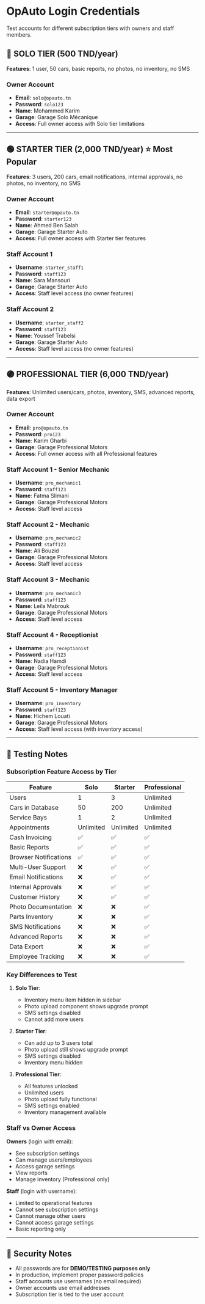 # OpAuto Login Credentials

Test accounts for different subscription tiers with owners and staff members.

## 🔵 SOLO TIER (500 TND/year)
**Features**: 1 user, 50 cars, basic reports, no photos, no inventory, no SMS

### Owner Account
- **Email**: `solo@opauto.tn`
- **Password**: `solo123`
- **Name**: Mohammed Karim
- **Garage**: Garage Solo Mécanique
- **Access**: Full owner access with Solo tier limitations

---

## 🟢 STARTER TIER (2,000 TND/year) ⭐ Most Popular
**Features**: 3 users, 200 cars, email notifications, internal approvals, no photos, no inventory, no SMS

### Owner Account
- **Email**: `starter@opauto.tn`
- **Password**: `starter123`
- **Name**: Ahmed Ben Salah
- **Garage**: Garage Starter Auto
- **Access**: Full owner access with Starter tier features

### Staff Account 1
- **Username**: `starter_staff1`
- **Password**: `staff123`
- **Name**: Sara Mansouri
- **Garage**: Garage Starter Auto
- **Access**: Staff level access (no owner features)

### Staff Account 2
- **Username**: `starter_staff2`
- **Password**: `staff123`
- **Name**: Youssef Trabelsi
- **Garage**: Garage Starter Auto
- **Access**: Staff level access (no owner features)

---

## 🟣 PROFESSIONAL TIER (6,000 TND/year)
**Features**: Unlimited users/cars, photos, inventory, SMS, advanced reports, data export

### Owner Account
- **Email**: `pro@opauto.tn`
- **Password**: `pro123`
- **Name**: Karim Gharbi
- **Garage**: Garage Professional Motors
- **Access**: Full owner access with all Professional features

### Staff Account 1 - Senior Mechanic
- **Username**: `pro_mechanic1`
- **Password**: `staff123`
- **Name**: Fatma Slimani
- **Garage**: Garage Professional Motors
- **Access**: Staff level access

### Staff Account 2 - Mechanic
- **Username**: `pro_mechanic2`
- **Password**: `staff123`
- **Name**: Ali Bouzid
- **Garage**: Garage Professional Motors
- **Access**: Staff level access

### Staff Account 3 - Mechanic
- **Username**: `pro_mechanic3`
- **Password**: `staff123`
- **Name**: Leila Mabrouk
- **Garage**: Garage Professional Motors
- **Access**: Staff level access

### Staff Account 4 - Receptionist
- **Username**: `pro_receptionist`
- **Password**: `staff123`
- **Name**: Nadia Hamdi
- **Garage**: Garage Professional Motors
- **Access**: Staff level access

### Staff Account 5 - Inventory Manager
- **Username**: `pro_inventory`
- **Password**: `staff123`
- **Name**: Hichem Louati
- **Garage**: Garage Professional Motors
- **Access**: Staff level access (with inventory access)

---

## 📝 Testing Notes

### Subscription Feature Access by Tier

| Feature | Solo | Starter | Professional |
|---------|------|---------|--------------|
| Users | 1 | 3 | Unlimited |
| Cars in Database | 50 | 200 | Unlimited |
| Service Bays | 1 | 2 | Unlimited |
| Appointments | Unlimited | Unlimited | Unlimited |
| Cash Invoicing | ✅ | ✅ | ✅ |
| Basic Reports | ✅ | ✅ | ✅ |
| Browser Notifications | ✅ | ✅ | ✅ |
| Multi-User Support | ❌ | ✅ | ✅ |
| Email Notifications | ❌ | ✅ | ✅ |
| Internal Approvals | ❌ | ✅ | ✅ |
| Customer History | ❌ | ✅ | ✅ |
| Photo Documentation | ❌ | ❌ | ✅ |
| Parts Inventory | ❌ | ❌ | ✅ |
| SMS Notifications | ❌ | ❌ | ✅ |
| Advanced Reports | ❌ | ❌ | ✅ |
| Data Export | ❌ | ❌ | ✅ |
| Employee Tracking | ❌ | ❌ | ✅ |

### Key Differences to Test

1. **Solo Tier**: 
   - Inventory menu item hidden in sidebar
   - Photo upload component shows upgrade prompt
   - SMS settings disabled
   - Cannot add more users

2. **Starter Tier**:
   - Can add up to 3 users total
   - Photo upload still shows upgrade prompt
   - SMS settings disabled
   - Inventory menu hidden

3. **Professional Tier**:
   - All features unlocked
   - Unlimited users
   - Photo upload fully functional
   - SMS settings enabled
   - Inventory management available

### Staff vs Owner Access

**Owners** (login with email):
- See subscription settings
- Can manage users/employees
- Access garage settings
- View reports
- Manage inventory (Professional only)

**Staff** (login with username):
- Limited to operational features
- Cannot see subscription settings
- Cannot manage other users
- Cannot access garage settings
- Basic reporting only

---

## 🔐 Security Notes

- All passwords are for **DEMO/TESTING purposes only**
- In production, implement proper password policies
- Staff accounts use usernames (no email required)
- Owner accounts use email addresses
- Subscription tier is tied to the user account
